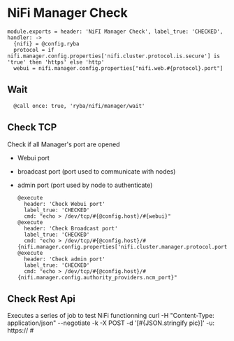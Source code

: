 
# NiFi Manager Check

    module.exports = header: 'NiFI Manager Check', label_true: 'CHECKED', handler: ->
      {nifi} = @config.ryba
      protocol = if nifi.manager.config.properties['nifi.cluster.protocol.is.secure'] is 'true' then 'https' else 'http'
      webui = nifi.manager.config.properties["nifi.web.#{protocol}.port"]

## Wait
      
      @call once: true, 'ryba/nifi/manager/wait'

## Check TCP

Check if all Manager's port are opened
- Webui port
- broadcast port (port used to communicate with nodes)
- admin port (port used by node to authenticate)

      @execute
        header: 'Check Webui port'
        label_true: 'CHECKED'
        cmd: "echo > /dev/tcp/#{@config.host}/#{webui}"
      @execute
        header: 'Check Broadcast port'
        label_true: 'CHECKED'
        cmd: "echo > /dev/tcp/#{@config.host}/#{nifi.manager.config.properties['nifi.cluster.manager.protocol.port']}"
      @execute
        header: 'Check admin port'
        label_true: 'CHECKED'
        cmd: "echo > /dev/tcp/#{@config.host}/#{nifi.manager.config.authority_providers.ncm_port}"
      
## Check Rest Api
Executes a series of job to test NiFi functionning
curl -H "Content-Type: application/json" --negotiate -k  -X POST -d '[#{JSON.stringify pic}]' -u: https://
      #
